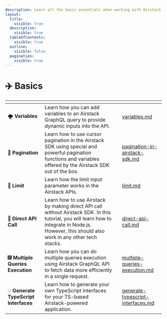 ```yaml
---
description: Learn all the basic essentials when working with Airstack GraphQL queries.
layout:
  title:
    visible: true
  description:
    visible: true
  tableOfContents:
    visible: true
  outline:
    visible: false
  pagination:
    visible: true
---
```


# ✈️ Basics

<table data-view="cards"><thead><tr><th></th><th></th><th></th><th data-hidden data-card-target data-type="content-ref"></th></tr></thead><tbody><tr><td><span data-gb-custom-inline data-tag="emoji" data-code="1f32a">🌪️</span> <strong>Variables</strong></td><td>Learn how you can add variables to an Airstack GraphQL query to provide dynamic inputs into the API.</td><td></td><td><a href="variables.md">variables.md</a></td></tr><tr><td><span data-gb-custom-inline data-tag="emoji" data-code="1f4d1">📑</span> <strong>Pagination</strong></td><td>Learn how to use cursor pagination in the Airstack SDK using special and powerful pagination functions and variables offered by the Airstack SDK out of the box.</td><td></td><td><a href="pagination-in-airstack-sdk.md">pagination-in-airstack-sdk.md</a></td></tr><tr><td><span data-gb-custom-inline data-tag="emoji" data-code="1f6b8">🚸</span> <strong>Limit</strong></td><td>Learn how the limit input parameter works in the Airstack APIs.</td><td></td><td><a href="limit.md">limit.md</a></td></tr><tr><td><span data-gb-custom-inline data-tag="emoji" data-code="1f3af">🎯</span> <strong>Direct API Call</strong></td><td>Learn how to use Airstack by making direct API call without Airstack SDK. In this tutorial, you will learn how to integrate in Node.js. However, this should also work in any other tech stacks.</td><td></td><td><a href="../quickstart/direct-api-call.md">direct-api-call.md</a></td></tr><tr><td><span data-gb-custom-inline data-tag="emoji" data-code="1f386">🎆</span> <strong>Multiple Queries Execution</strong></td><td>Learn how you can do multiple queries execution using Airstack GraphQL API to fetch data more efficiently in a single request.</td><td></td><td><a href="multiple-queries-execution.md">multiple-queries-execution.md</a></td></tr><tr><td><span data-gb-custom-inline data-tag="emoji" data-code="1f4a1">💡</span> <strong>Generate TypeScript Interfaces</strong></td><td>Learn how to generate your own TypeScript interfaces for your TS-based Airstack-powered application.</td><td></td><td><a href="generate-typescript-interfaces.md">generate-typescript-interfaces.md</a></td></tr></tbody></table>
